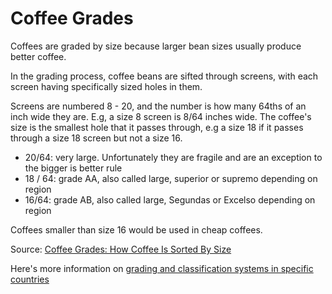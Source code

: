 
# Coffee Grades

Coffees are graded by size because larger bean sizes usually produce better coffee.

In the grading process, coffee beans are sifted through screens, with each screen having specifically sized holes in them.

Screens are numbered 8 - 20, and the number is how many 64ths of an inch wide they are. E.g, a size 8 screen is 8/64 inches wide. The coffee's size is the smallest hole that it passes through, e.g a size 18 if it passes through a size 18 screen but not a size 16.

* 20/64: very large. Unfortunately they are fragile and are an exception to the bigger is better rule
* 18 / 64: grade AA, also called large, superior or supremo depending on region
* 16/64: grade AB, also called large, Segundas or Excelso depending on region

Coffees smaller than size 16 would be used in cheap coffees.

Source: [Coffee Grades: How Coffee Is Sorted By Size](https://driftaway.coffee/coffee-grades/)

Here's more information on [grading and classification systems in specific countries](https://espressocoffeeguide.com/all-about-coffee-2/grading-coffee/)
